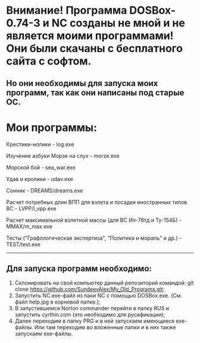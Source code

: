 # Внимание! Программа DOSBox-0.74-3 и NC созданы не мной и не является моими программами! Они были скачаны с бесплатного сайта с софтом. 
Но они необходимы для запуска моих программ, так как они написаны под старые ОС.
--------------------------------------------------------------
# Мои программы:
Крестики-нолики - log.exe

Изучение азбуки Морзе на слух - morze.exe

Морской бой - sea_war.exe

Удав и кролики - udav.exe

Сонник - DREAMS/dreams.exe

Расчет потребных длин ВПП для взлета и посадки иностранных типов ВС - LVPP/l_vpp.exe

Расчет максимальной взлетной массы (для ВС Ил-76тд и Ту-154Б) - MMAX/m_max.exe

Тесты ("Графологическая экспертиза", "Политика и мораль" и др.) - TEST/test.exe

--------------------------------------------------------------
## Для запуска программ необходимо:
1. Склонировать на свой компьютер данный репозиторий командой: git clone https://github.com/SundeevAlex/My_Old_Programs.git;
2. Запустить NC.exe-файл из паки NC с помощью DOSBox.exe. (См. файл help.jpg в корневой папке.);
3. В запустившемся Norton commander перейти в папку RUS и запустить cyrthin.com (это необходимо для русификации);
4. Далее переходим в папку PRG и в ней запускаем имеющиеся exe-файлы. Или там переходим во вложенные папки и в них также запускаем exe-файлы.
